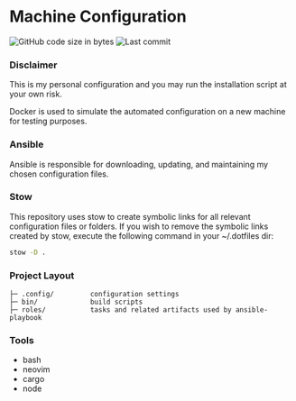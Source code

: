 # Machine Configuration
![GitHub code size in bytes](https://img.shields.io/github/languages/code-size/MarkoM-dot/.dotfiles)
![Last commit](https://img.shields.io/github/last-commit/MarkoM-dot/.dotfiles?color=orange)

### Disclaimer
This is my personal configuration and you may run the installation script at your own risk.

Docker is used to simulate the automated configuration on a new machine for testing purposes. 

### Ansible

Ansible is responsible for downloading, updating, and maintaining my chosen configuration files.

### Stow

This repository uses stow to create symbolic links for all relevant configuration files or folders.
If you wish to remove the symbolic links created by stow, execute the following command in your ~/.dotfiles dir:

```bash
stow -D .
```

### Project Layout


    ├─ .config/         configuration settings
    ├─ bin/             build scripts
    ├─ roles/           tasks and related artifacts used by ansible-playbook
    
### Tools

- bash
- neovim
- cargo
- node
